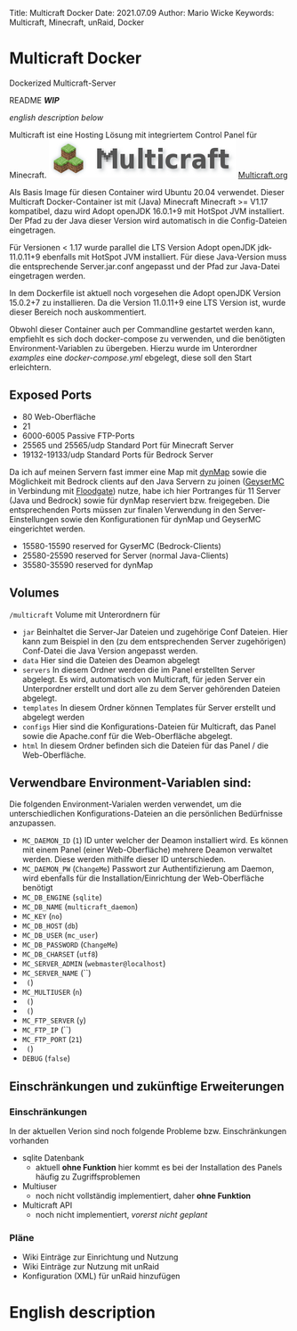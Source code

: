 Title:    Multicraft Docker
Date:     2021.07.09
Author:   Mario Wicke
Keywords: Multicraft, Minecraft, unRaid, Docker
# Multicraft Docker
Dockerized Multicraft-Server

README ***WIP***

*english description below*

Multicraft ist eine Hosting Lösung mit integriertem Control Panel für Minecraft. ![Multicraft](https://github.com/MarioWi/multicraft-docker/blob/main/docs/Multicraft_logo.png) [Multicraft.org](www.multicraft.org) 

Als Basis Image für diesen Container wird Ubuntu 20.04 verwendet.
Dieser Multicraft Docker-Container ist mit (Java) Minecraft Minecraft >= V1.17 kompatibel, dazu wird Adopt openJDK 16.0.1+9 mit HotSpot JVM installiert. Der Pfad zu der Java dieser Version wird automatisch in die Config-Dateien eingetragen.

Für Versionen < 1.17 wurde parallel die LTS Version Adopt openJDK jdk-11.0.11+9 ebenfalls mit HotSpot JVM installiert.
Für diese Java-Version muss die entsprechende Server.jar.conf angepasst und der Pfad zur Java-Datei eingetragen werden.

In dem Dockerfile ist aktuell noch vorgesehen die Adopt openJDK Version 15.0.2+7 zu installieren. Da die Version 11.0.11+9 eine LTS Version ist, wurde dieser Bereich noch auskommentiert.

Obwohl dieser Container auch per Commandline gestartet werden kann, empfiehlt es sich doch docker-compose zu verwenden, und die benötigten Environment-Variablen zu übergeben.
Hierzu wurde im Unterordner *examples* eine *docker-compose.yml* ebgelegt, diese soll den Start erleichtern.



## Exposed Ports
- 80 Web-Oberfläche
- 21    
- 6000-6005 Passive FTP-Ports
- 25565 und 25565/udp Standard Port für Minecraft Server
- 19132-19133/udp Standard Ports für Bedrock Server

Da ich auf meinen Servern fast immer eine Map mit [dynMap](https://www.spigotmc.org/resources/dynmap.274/) sowie die Möglichkeit mit Bedrock clients auf den Java Servern zu joinen ([GeyserMC](https://geysermc.org/) in Verbindung mit [Floodgate](https://github.com/GeyserMC/Floodgate/)) nutze, habe ich hier Portranges für 11 Server (Java und Bedrock) sowie für dynMap reserviert bzw. freigegeben. Die entsprechenden Ports müssen zur finalen Verwendung in den Server-Einstellungen sowie den Konfigurationen für dynMap und GeyserMC eingerichtet werden.
- 15580-15590 reserved for GyserMC (Bedrock-Clients)
- 25580-25590 reserved for Server (normal Java-Clients)
- 35580-35590 reserved for dynMap

## Volumes
`/multicraft` Volume mit Unterordnern für 
- `jar` Beinhaltet die Server-Jar Dateien und zugehörige Conf Dateien. Hier kann zum Beispiel in den (zu dem entsprechenden Server zugehörigen) Conf-Datei die Java Version angepasst werden.
- `data` Hier sind die Dateien des Deamon abgelegt
- `servers` In diesem Ordner werden die im Panel erstellten Server abgelegt. Es wird, automatisch von Multicraft, für jeden Server ein Unterpordner erstellt und dort alle zu dem Server gehörenden Dateien abgelegt.
- `templates` In diesem Ordner können Templates für Server erstellt und abgelegt werden
- `configs` Hier sind die Konfigurations-Dateien für Multicraft, das Panel sowie die Apache.conf für die Web-Oberfläche abgelegt. 
- `html` In diesem Ordner befinden sich die Dateien für das Panel / die Web-Oberfläche.

## Verwendbare Environment-Variablen sind:
Die folgenden Environment-Varialen werden verwendet, um die unterschiedlichen Konfigurations-Dateien an die persönlichen Bedürfnisse anzupassen.
- `MC_DAEMON_ID` (`1`) ID unter welcher der Deamon installiert wird. Es können mit einem Panel (einer Web-Oberfläche) mehrere Deamon verwaltet werden. Diese werden mithilfe dieser ID unterschieden. 
- `MC_DAEMON_PW` (`ChangeMe`) Passwort zur Authentifizierung am Daemon, wird ebenfalls für die Installation/Einrichtung der Web-Oberfläche benötigt
- `MC_DB_ENGINE` (`sqlite`)
- `MC_DB_NAME` (`multicraft_daemon`)
- `MC_KEY` (`no`)
- `MC_DB_HOST` (`db`)
- `MC_DB_USER` (`mc_user`)
- `MC_DB_PASSWORD` (`ChangeMe`)
- `MC_DB_CHARSET` (`utf8`)
- `MC_SERVER_ADMIN` (`webmaster@localhost`)
- `MC_SERVER_NAME` (``)
- `` (``)
- `MC_MULTIUSER` (`n`)
- `` (``)
- `` (``)
- `MC_FTP_SERVER` (`y`)
- `MC_FTP_IP` (``)
- `MC_FTP_PORT` (`21`)
- `` (``)
- `DEBUG` (`false`)

## Einschränkungen und zukünftige Erweiterungen
### Einschränkungen
In der aktuellen Verion sind noch folgende Probleme bzw. Einschränkungen vorhanden
- sqlite Datenbank
    - aktuell **ohne Funktion** hier kommt es bei der Installation des Panels häufig zu Zugriffsproblemen
- Multiuser
    - noch nicht vollständig implementiert, daher **ohne Funktion**
- Multicraft API
    - noch nicht implementiert, *vorerst nicht geplant*

### Pläne
- Wiki Einträge zur Einrichtung und Nutzung
- Wiki Einträge zur Nutzung mit unRaid
- Konfiguration (XML) für unRaid hinzufügen

# English description

